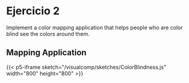 # Ejercicio 2

Implement a color mapping application that helps people who are color blind see the colors around them.

## Mapping Application

{{< p5-iframe sketch="/visualcomp/sketches/ColorBlindness.js" width="800" height="800" >}}